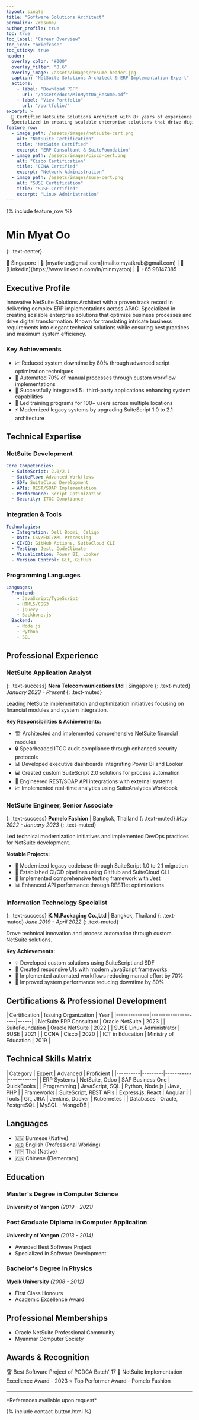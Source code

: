 ```yaml
---
layout: single
title: "Software Solutions Architect"
permalink: /resume/
author_profile: true
toc: true
toc_label: "Career Overview"
toc_icon: "briefcase"
toc_sticky: true
header:
  overlay_color: "#000"
  overlay_filter: "0.6"
  overlay_image: /assets/images/resume-header.jpg
  caption: "NetSuite Solutions Architect & ERP Implementation Expert"
  actions:
    - label: "Download PDF"
      url: "/assets/docs/MinMyatOo_Resume.pdf"
    - label: "View Portfolio"
      url: "/portfolio/"
excerpt: >
  🌟 Certified NetSuite Solutions Architect with 8+ years of experience in ERP implementations and custom solutions development.
  Specialized in creating scalable enterprise solutions that drive digital transformation.
feature_row:
  - image_path: /assets/images/netsuite-cert.png
    alt: "NetSuite Certification"
    title: "NetSuite Certified"
    excerpt: "ERP Consultant & SuiteFoundation"
  - image_path: /assets/images/cisco-cert.png
    alt: "Cisco Certification"
    title: "CCNA Certified"
    excerpt: "Network Administration"
  - image_path: /assets/images/suse-cert.png
    alt: "SUSE Certification"
    title: "SUSE Certified"
    excerpt: "Linux Administration"
---
```


{% include feature_row %}

# Min Myat Oo

{: .text-center}

<div class="text-center" markdown="1">
📍 Singapore | 📧 [myatkrub@gmail.com](mailto:myatkrub@gmail.com) | 🔗 [LinkedIn](https://www.linkedin.com/in/minmyatoo) | 📱 +65 98147385
</div>

## Executive Profile

Innovative NetSuite Solutions Architect with a proven track record in delivering complex ERP implementations across APAC. Specialized in creating scalable enterprise solutions that optimize business processes and drive digital transformation. Known for translating intricate business requirements into elegant technical solutions while ensuring best practices and maximum system efficiency.

### Key Achievements

- 📈 Reduced system downtime by 80% through advanced script optimization techniques
- 🔄 Automated 70% of manual processes through custom workflow implementations
- 🔗 Successfully integrated 5+ third-party applications enhancing system capabilities
- 👥 Led training programs for 100+ users across multiple locations
- ⚡ Modernized legacy systems by upgrading SuiteScript 1.0 to 2.1 architecture

## Technical Expertise

### NetSuite Development

```yaml
Core Competencies:
  - SuiteScript: 2.0/2.1
  - SuiteFlow: Advanced Workflows
  - SDF: SuiteCloud Development
  - APIs: REST/SOAP Implementation
  - Performance: Script Optimization
  - Security: ITGC Compliance
```

### Integration & Tools

```yaml
Technologies:
  - Integration: Dell Boomi, Celigo
  - Data: CSV/EDI/XML Processing
  - CI/CD: GitHub Actions, SuiteCloud CLI
  - Testing: Jest, CodeClimate
  - Visualization: Power BI, Looker
  - Version Control: Git, GitHub
```

### Programming Languages

```yaml
Languages:
  Frontend:
    - JavaScript/TypeScript
    - HTML5/CSS3
    - jQuery
    - Backbone.js
  Backend:
    - Node.js
    - Python
    - SQL
```

## Professional Experience

### NetSuite Application Analyst

{: .text-success}
**Nera Telecommunications Ltd** | Singapore
{: .text-muted}
_January 2023 - Present_
{: .text-muted}

Leading NetSuite implementation and optimization initiatives focusing on financial modules and system integration.

**Key Responsibilities & Achievements:**

- 🏗️ Architected and implemented comprehensive NetSuite financial modules
- 🔒 Spearheaded ITGC audit compliance through enhanced security protocols
- 📊 Developed executive dashboards integrating Power BI and Looker
- 💻 Created custom SuiteScript 2.0 solutions for process automation
- 🔄 Engineered REST/SOAP API integrations with external systems
- 📈 Implemented real-time analytics using SuiteAnalytics Workbook

### NetSuite Engineer, Senior Associate

{: .text-success}
**Pomelo Fashion** | Bangkok, Thailand
{: .text-muted}
_May 2022 - January 2023_
{: .text-muted}

Led technical modernization initiatives and implemented DevOps practices for NetSuite development.

**Notable Projects:**

- 🔄 Modernized legacy codebase through SuiteScript 1.0 to 2.1 migration
- 🚀 Established CI/CD pipelines using GitHub and SuiteCloud CLI
- 🧪 Implemented comprehensive testing framework with Jest
- 📊 Enhanced API performance through RESTlet optimizations

### Information Technology Specialist

{: .text-success}
**K.M.Packaging Co.,Ltd** | Bangkok, Thailand
{: .text-muted}
_June 2019 - April 2022_
{: .text-muted}

Drove technical innovation and process automation through custom NetSuite solutions.

**Key Achievements:**

- 💡 Developed custom solutions using SuiteScript and SDF
- 🎨 Created responsive UIs with modern JavaScript frameworks
- 🔄 Implemented automated workflows reducing manual effort by 70%
- 🚀 Improved system performance reducing downtime by 80%

## Certifications & Professional Development

<div class="cert-grid">
| Certification | Issuing Organization | Year |
|--------------|---------------------|------|
| NetSuite ERP Consultant | Oracle NetSuite | 2023 |
| SuiteFoundation | Oracle NetSuite | 2022 |
| SUSE Linux Administrator | SUSE | 2021 |
| CCNA | Cisco | 2020 |
| ICT in Education | Ministry of Education | 2019 |
</div>

## Technical Skills Matrix

<div class="skills-matrix">
| Category | Expert | Advanced | Proficient |
|----------|---------|-----------|------------|
| ERP Systems | NetSuite, Odoo | SAP Business One | QuickBooks |
| Programming | JavaScript, SQL | Python, Node.js | Java, PHP |
| Frameworks | SuiteScript, REST APIs | Express.js, React | Angular |
| Tools | Git, JIRA | Jenkins, Docker | Kubernetes |
| Databases | Oracle, PostgreSQL | MySQL | MongoDB |
</div>

## Languages

- 🇲🇲 Burmese (Native)
- 🇬🇧 English (Professional Working)
- 🇹🇭 Thai (Native)
- 🇨🇳 Chinese (Elementary)

## Education

### Master's Degree in Computer Science

**University of Yangon** _(2019 - 2021)_

### Post Graduate Diploma in Computer Application

**University of Yangon** _(2013 - 2014)_

- Awarded Best Software Project
- Specialized in Software Development

### Bachelor's Degree in Physics

**Myeik University** _(2008 - 2012)_

- First Class Honours
- Academic Excellence Award

## Professional Memberships

- Oracle NetSuite Professional Community
- Myanmar Computer Society

## Awards & Recognition

🏆 Best Software Project of PGDCA Batch' 17
🌟 NetSuite Implementation Excellence Award - 2023
⭐ Top Performer Award - Pomelo Fashion

---

<div class="text-center" markdown="1">
*References available upon request*
</div>

{% include contact-button.html %}
